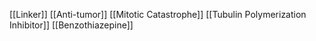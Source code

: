 [[Linker]]
[[Anti-tumor]]
[[Mitotic Catastrophe]]
[[Tubulin Polymerization Inhibitor]]
[[Benzothiazepine]]

